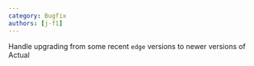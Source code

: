 ```yaml
---
category: Bugfix
authors: [j-f1]
---
```


Handle upgrading from some recent `edge` versions to newer versions of Actual
